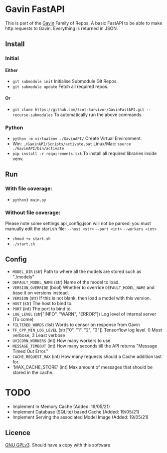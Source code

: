 # Gavin FastAPI
This is part of the [Gavin](https://github.com/Scot-Survivor/GavinTraining) Family of Repos. A basic FastAPI
to be able to make http requests to Gavin. Everything is returned in JSON.

## Install
### Initial
#### Either
- `git submodule init` Initialise Submodule Git Repos.
- `git submodule update` Fetch all required repos.
#### Or
- `git clone https://github.com/Scot-Survivor/GavinFastAPI.git --recurse-submodules` To automatically 
run the above commands.
### Python  
- `python -m virtualenv ./GavinAPI/` Create Virtual Environment.
- Win: `./GavinAPI/Scripts/activate.bat` Linux/Mac: `source ./GavinAPI/bin/activate`
- `pip install -r requirements.txt` To install all required libraries inside venv. 

## Run
### With file coverage:
- `python3 main.py`
### Without file coverage:
Please note some settings api_config.json will not be parsed; you must manually edit the start.sh file:
`--host <str>` `--port <int>` `--workers <int>`
- `chmod +x start.sh`
- `./start.sh`


## Config
- `MODEL_DIR` (str) Path to where all the models are stored such as "./models"
- `DEFAULT_MODEL_NAME` (str) Name of the model to load.
- `VERSION_OVERRIDE` (bool) Whether to override `DEFAULT_MODEL_NAME` and base it on versions instead.
- `VERSION` (str) If this is not blank, then load a model with this version.
- `HOST` (str) The host to bind to.
- `PORT` (int) The port to bind to.
- `LOG_LEVEL` (str["INFO", "WARN", "ERROR"]) Log level of internal server (To come)
- `FILTERED_WORDS` (list<str>) Words to censor on response from Gavin
- `TF_CPP_MIN_LOG_LEVEL` (str["0", "1", "2", "3"]) Tensorflow log level. 0 Most verbose, 3 Least verbose
- `UVICORN_WORKERS` (int) How many workers to use. 
- `MESSAGE_TIMEOUT` (int) How many seconds till the API returns "Message Timed Out Error."
- `CACHE_REQUEST_MAX` (int) How many requests should a Cache addition last for. 
- 'MAX_CACHE_STORE' (int) Max amount of messages that should be stored in the cache.

# TODO
- Implement In Memory Cache (Added: 19/05/21)
- Implement Database (SQLite) based Cache (Added: 19/05/21)
- Implement Serving the associated Model Image (Added: 19/05/21)

## Licence
[GNU GPLv3](https://www.gnu.org/licenses/gpl-3.0.txt). Should have a copy with this software.